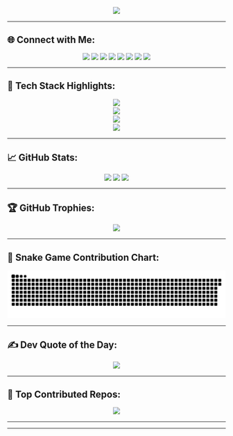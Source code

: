 
<!-- README.md for sensaishammi -->

<p align="center">
  <img src="https://readme-typing-svg.herokuapp.com?font=Fira+Code&size=28&pause=1000&color=0FB7FF&center=true&vCenter=true&width=1000&lines=Welcome+to+My+Dev+Universe+🚀;MCA+Student+%7C+Full+Stack+Wizard+%7C+Lifelong+Learner" />
</p>




---

## 🌐 Connect with Me:
<p align="center">
  <a href="https://discord.gg/BIG-DADDY-S"><img src="https://img.shields.io/badge/Discord-%237289DA.svg?logo=discord&logoColor=white" /></a>
  <a href="https://facebook.com/shammi.shriyan"><img src="https://img.shields.io/badge/Facebook-%231877F2.svg?logo=Facebook&logoColor=white" /></a>
  <a href="https://instagram.com/shammi_27"><img src="https://img.shields.io/badge/Instagram-%23E4405F.svg?logo=Instagram&logoColor=white" /></a>
  <a href="https://linkedin.com/in/shammi-shriyan-848327230"><img src="https://img.shields.io/badge/LinkedIn-%230077B5.svg?logo=linkedin&logoColor=white" /></a>
  <a href="https://reddit.com/user/BIG-DADDY-S"><img src="https://img.shields.io/badge/Reddit-%23FF4500.svg?logo=Reddit&logoColor=white" /></a>
  <a href="https://stackoverflow.com/users/24749666"><img src="https://img.shields.io/badge/-Stackoverflow-FE7A16?logo=stack-overflow&logoColor=white" /></a>
  <a href="https://x.com/shammi79842484"><img src="https://img.shields.io/badge/X-black.svg?logo=X&logoColor=white" /></a>
  <a href="mailto:sensaishammi@icloud.com"><img src="https://img.shields.io/badge/Email-D14836?logo=gmail&logoColor=white" /></a>
</p>

---



## 🧠 Tech Stack Highlights:
<p align="center">
  <img src="https://skillicons.dev/icons?i=html,css,js,java,python,php,c,cpp,cs" /><br>
  <img src="https://skillicons.dev/icons?i=react,nodejs,nextjs,express,mongodb,mysql,postgres,sqlite,spring" /><br>
  <img src="https://skillicons.dev/icons?i=django,flask,bootstrap,tailwind,figma,vercel,aws,gcp,firebase" /><br>
  <img src="https://skillicons.dev/icons?i=git,github,vscode,postman,ps,notion,linux" />
</p>



---

## 📈 GitHub Stats:
<p align="center">
  <img src="https://github-readme-stats.vercel.app/api?username=sensaishammi&theme=tokyonight&show_icons=true&hide_border=false&count_private=true" height="200"/>
  <img src="https://github-readme-streak-stats.herokuapp.com/?user=sensaishammi&theme=tokyonight&hide_border=false" height="200"/>
  <img src="https://github-readme-stats.vercel.app/api/top-langs/?username=sensaishammi&layout=compact&theme=tokyonight&hide_border=false" height="200"/>
</p>

---

## 🏆 GitHub Trophies:
<p align="center">
  <img src="https://github-profile-trophy.vercel.app/?username=sensaishammi&theme=tokyonight&no-frame=true&row=1&column=7" />
</p>

---

## 🐍 Snake Game Contribution Chart:
![Snake animation](https://raw.githubusercontent.com/sensaishammi/sensaishammi/main/dist/github-contribution-grid-snake.svg)


---

## ✍️ Dev Quote of the Day:
<p align="center">
  <img src="https://quotes-github-readme.vercel.app/api?type=horizontal&theme=tokyonight" />
</p>

---

## 🚀 Top Contributed Repos:
<p align="center">
  <img src="https://github-contributor-stats.vercel.app/api?username=sensaishammi&limit=5&theme=tokyonight&combine_all_yearly_contributions=true" />
</p>

---



---

<!-- Custom Designed by sensaishammi with 💙 using GPRM and Skillicons -->
